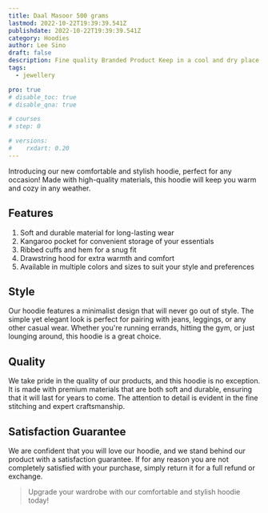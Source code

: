 ```yaml
---
title: Daal Masoor 500 grams
lastmod: 2022-10-22T19:39:39.541Z
publishdate: 2022-10-22T19:39:39.541Z
category: Hoodies
author: Lee Sino
draft: false
description: Fine quality Branded Product Keep in a cool and dry place
tags:
  - jewellery

pro: true
# disable_toc: true
# disable_qna: true

# courses
# step: 0

# versions:
#    rxdart: 0.20
---
```


Introducing our new comfortable and stylish hoodie, perfect for any occasion! Made with high-quality materials, this hoodie will keep you warm and cozy in any weather.

## Features

1. Soft and durable material for long-lasting wear
1. Kangaroo pocket for convenient storage of your essentials
1. Ribbed cuffs and hem for a snug fit
1. Drawstring hood for extra warmth and comfort
1. Available in multiple colors and sizes to suit your style and preferences

## Style

Our hoodie features a minimalist design that will never go out of style. The simple yet elegant look is perfect for pairing with jeans, leggings, or any other casual wear. Whether you're running errands, hitting the gym, or just lounging around, this hoodie is a great choice.

## Quality

We take pride in the quality of our products, and this hoodie is no exception. It is made with premium materials that are both soft and durable, ensuring that it will last for years to come. The attention to detail is evident in the fine stitching and expert craftsmanship.

## Satisfaction Guarantee

We are confident that you will love our hoodie, and we stand behind our product with a satisfaction guarantee. If for any reason you are not completely satisfied with your purchase, simply return it for a full refund or exchange.

> Upgrade your wardrobe with our comfortable and stylish hoodie today!
